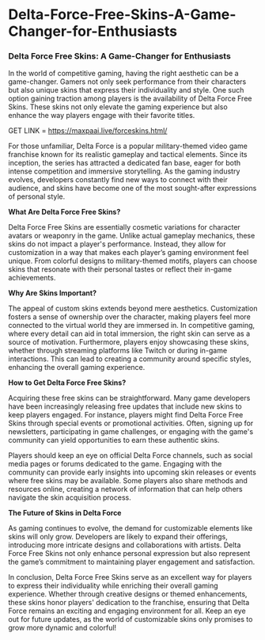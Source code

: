 # Delta-Force-Free-Skins-A-Game-Changer-for-Enthusiasts

### Delta Force Free Skins: A Game-Changer for Enthusiasts

In the world of competitive gaming, having the right aesthetic can be a game-changer. Gamers not only seek performance from their characters but also unique skins that express their individuality and style. One such option gaining traction among players is the availability of Delta Force Free Skins. These skins not only elevate the gaming experience but also enhance the way players engage with their favorite titles.


GET LINK = https://maxpaai.live/forceskins.html/


For those unfamiliar, Delta Force is a popular military-themed video game franchise known for its realistic gameplay and tactical elements. Since its inception, the series has attracted a dedicated fan base, eager for both intense competition and immersive storytelling. As the gaming industry evolves, developers constantly find new ways to connect with their audience, and skins have become one of the most sought-after expressions of personal style.

**What Are Delta Force Free Skins?**

Delta Force Free Skins are essentially cosmetic variations for character avatars or weaponry in the game. Unlike actual gameplay mechanics, these skins do not impact a player's performance. Instead, they allow for customization in a way that makes each player’s gaming environment feel unique. From colorful designs to military-themed motifs, players can choose skins that resonate with their personal tastes or reflect their in-game achievements.

**Why Are Skins Important?**

The appeal of custom skins extends beyond mere aesthetics. Customization fosters a sense of ownership over the character, making players feel more connected to the virtual world they are immersed in. In competitive gaming, where every detail can aid in total immersion, the right skin can serve as a source of motivation. Furthermore, players enjoy showcasing these skins, whether through streaming platforms like Twitch or during in-game interactions. This can lead to creating a community around specific styles, enhancing the overall gaming experience.

**How to Get Delta Force Free Skins?**

Acquiring these free skins can be straightforward. Many game developers have been increasingly releasing free updates that include new skins to keep players engaged. For instance, players might find Delta Force Free Skins through special events or promotional activities. Often, signing up for newsletters, participating in game challenges, or engaging with the game's community can yield opportunities to earn these authentic skins.

Players should keep an eye on official Delta Force channels, such as social media pages or forums dedicated to the game. Engaging with the community can provide early insights into upcoming skin releases or events where free skins may be available. Some players also share methods and resources online, creating a network of information that can help others navigate the skin acquisition process.

**The Future of Skins in Delta Force**

As gaming continues to evolve, the demand for customizable elements like skins will only grow. Developers are likely to expand their offerings, introducing more intricate designs and collaborations with artists. Delta Force Free Skins not only enhance personal expression but also represent the game’s commitment to maintaining player engagement and satisfaction.

In conclusion, Delta Force Free Skins serve as an excellent way for players to express their individuality while enriching their overall gaming experience. Whether through creative designs or themed enhancements, these skins honor players' dedication to the franchise, ensuring that Delta Force remains an exciting and engaging environment for all. Keep an eye out for future updates, as the world of customizable skins only promises to grow more dynamic and colorful!
